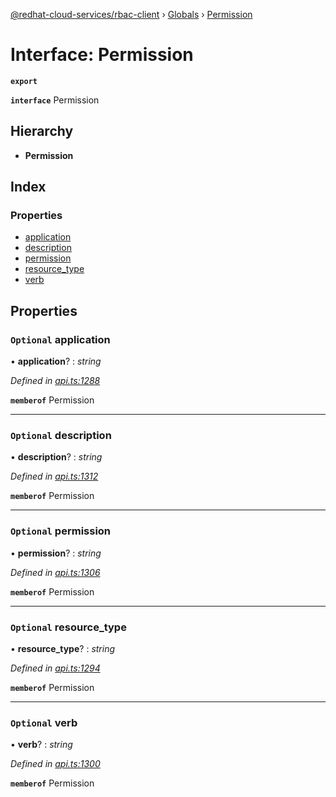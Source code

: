 [@redhat-cloud-services/rbac-client](../README.md) › [Globals](../globals.md) › [Permission](permission.md)

# Interface: Permission

**`export`** 

**`interface`** Permission

## Hierarchy

* **Permission**

## Index

### Properties

* [application](permission.md#optional-application)
* [description](permission.md#optional-description)
* [permission](permission.md#optional-permission)
* [resource_type](permission.md#optional-resource_type)
* [verb](permission.md#optional-verb)

## Properties

### `Optional` application

• **application**? : *string*

*Defined in [api.ts:1288](https://github.com/RedHatInsights/javascript-clients/blob/master/packages/rbac/api.ts#L1288)*

**`memberof`** Permission

___

### `Optional` description

• **description**? : *string*

*Defined in [api.ts:1312](https://github.com/RedHatInsights/javascript-clients/blob/master/packages/rbac/api.ts#L1312)*

**`memberof`** Permission

___

### `Optional` permission

• **permission**? : *string*

*Defined in [api.ts:1306](https://github.com/RedHatInsights/javascript-clients/blob/master/packages/rbac/api.ts#L1306)*

**`memberof`** Permission

___

### `Optional` resource_type

• **resource_type**? : *string*

*Defined in [api.ts:1294](https://github.com/RedHatInsights/javascript-clients/blob/master/packages/rbac/api.ts#L1294)*

**`memberof`** Permission

___

### `Optional` verb

• **verb**? : *string*

*Defined in [api.ts:1300](https://github.com/RedHatInsights/javascript-clients/blob/master/packages/rbac/api.ts#L1300)*

**`memberof`** Permission
